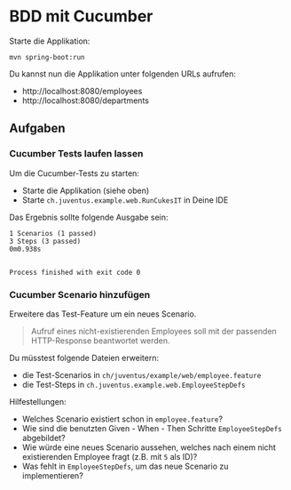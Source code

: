 # BDD mit Cucumber

Starte die Applikation:

    mvn spring-boot:run
    
Du kannst nun die Applikation unter folgenden URLs aufrufen: 
- http://localhost:8080/employees
- http://localhost:8080/departments

## Aufgaben

### Cucumber Tests laufen lassen

Um die Cucumber-Tests zu starten:

- Starte die Applikation (siehe oben)
- Starte `ch.juventus.example.web.RunCukesIT` in Deine IDE

Das Ergebnis sollte folgende Ausgabe sein:

    1 Scenarios (1 passed)
    3 Steps (3 passed)
    0m0.938s


    Process finished with exit code 0

### Cucumber Scenario hinzufügen

Erweitere das Test-Feature um ein neues Scenario.

> Aufruf eines nicht-existierenden Employees soll mit der passenden HTTP-Response beantwortet werden.

Du müsstest folgende Dateien erweitern:

- die Test-Scenarios in `ch/juventus/example/web/employee.feature`
- die Test-Steps in `ch.juventus.example.web.EmployeeStepDefs`

Hilfestellungen:
- Welches Scenario existiert schon in `employee.feature`?
- Wie sind die benutzten Given - When - Then Schritte `EmployeeStepDefs` abgebildet?
- Wie würde eine neues Scenario aussehen, welches nach einem nicht existierenden Employee fragt (z.B. mit `5` als ID)?
- Was fehlt in `EmployeeStepDefs`, um das neue Scenario zu implementieren?

